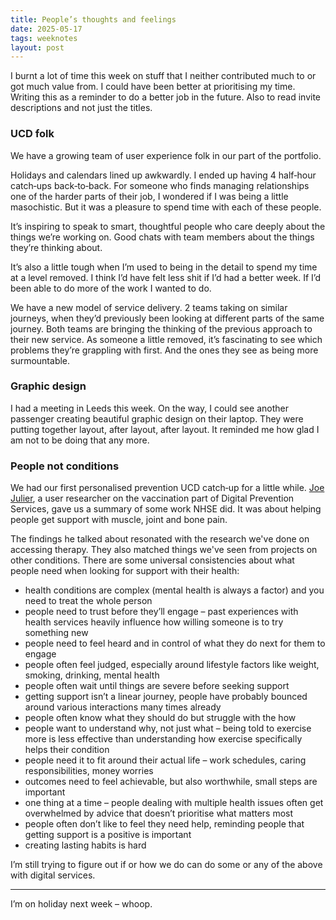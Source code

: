 ```yaml
---
title: People’s thoughts and feelings
date: 2025-05-17
tags: weeknotes
layout: post
---
```


I burnt a lot of time this week on stuff that I neither contributed much to or got much value from. I could have been better at prioritising my time. Writing this as a reminder to do a better job in the future. Also to read invite descriptions and not just the titles.

### UCD folk

We have a growing team of user experience folk in our part of the portfolio.

Holidays and calendars lined up awkwardly. I ended up having 4 half‑hour catch‑ups back‑to‑back. For someone who finds managing relationships one of the harder parts of their job, I wondered if I was being a little masochistic. But it was a pleasure to spend time with each of these people.

It’s inspiring to speak to smart, thoughtful people who care deeply about the things we’re working on. Good chats with team members about the things they’re thinking about.

It’s also a little tough when I’m used to being in the detail to spend my time at a level removed. I think I’d have felt less shit if I’d had a better week. If I’d been able to do more of the work I wanted to do.

We have a new model of service delivery. 2 teams taking on similar journeys, when they’d previously been looking at different parts of the same journey. Both teams are bringing the thinking of the previous approach to their new service. As someone a little removed, it’s fascinating to see which problems they’re grappling with first. And the ones they see as being more surmountable.

### Graphic design

I had a meeting in Leeds this week. On the way, I could see another passenger creating beautiful graphic design on their laptop. They were putting together layout, after layout, after layout. It reminded me how glad I am not to be doing that any more.

### People not conditions

We had our first personalised prevention UCD catch‑up for a little while. [Joe Julier](https://www.linkedin.com/in/joe-julier-2828205a/), a user researcher on the vaccination part of Digital Prevention Services, gave us a summary of some work NHSE did. It was about helping people get support with muscle, joint and bone pain.

The findings he talked about resonated with the research we've done on accessing therapy. They also matched things we've seen from projects on other conditions. There are some universal consistencies about what people need when looking for support with their health:

- health conditions are complex (mental health is always a factor) and you need to treat the whole person
- people need to trust before they’ll engage – past experiences with health services heavily influence how willing someone is to try something new
- people need to feel heard and in control of what they do next for them to engage
- people often feel judged, especially around lifestyle factors like weight, smoking, drinking, mental health
- people often wait until things are severe before seeking support
- getting support isn’t a linear journey, people have probably bounced around various interactions many times already
- people often know what they should do but struggle with the how
- people want to understand why, not just what – being told to exercise more is less effective than understanding how exercise specifically helps their condition
- people need it to fit around their actual life – work schedules, caring responsibilities, money worries
- outcomes need to feel achievable, but also worthwhile, small steps are important
- one thing at a time – people dealing with multiple health issues often get overwhelmed by advice that doesn’t prioritise what matters most
- people often don’t like to feel they need help, reminding people that getting support is a positive is important
- creating lasting habits is hard

I’m still trying to figure out if or how we do can do some or any of the above with digital services.

---

I’m on holiday next week – whoop.
